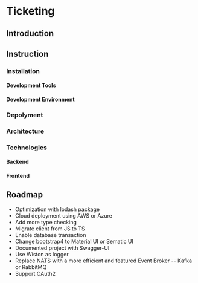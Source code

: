 # Ticketing

## Introduction

## Instruction

### Installation

#### Development Tools

#### Development Environment

### Depolyment

### Architecture

### Technologies

#### Backend

#### Frontend

## Roadmap

- Optimization with lodash package
- Cloud deployment using AWS or Azure
- Add more type checking
- Migrate client from JS to TS
- Enable database transaction
- Change bootstrap4 to Material UI or Sematic UI
- Documented project with Swagger-UI
- Use Wiston as logger
- Replace NATS with a more efficient and featured Event Broker -- Kafka or RabbitMQ
- Support OAuth2
